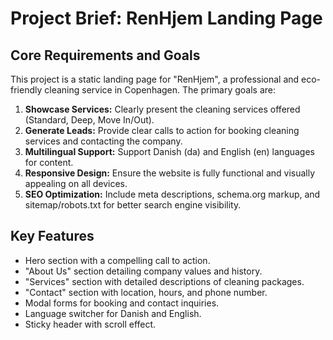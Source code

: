 # Project Brief: RenHjem Landing Page

## Core Requirements and Goals

This project is a static landing page for "RenHjem", a professional and eco-friendly cleaning service in Copenhagen. The primary goals are:

1.  **Showcase Services:** Clearly present the cleaning services offered (Standard, Deep, Move In/Out).
2.  **Generate Leads:** Provide clear calls to action for booking cleaning services and contacting the company.
3.  **Multilingual Support:** Support Danish (da) and English (en) languages for content.
4.  **Responsive Design:** Ensure the website is fully functional and visually appealing on all devices.
5.  **SEO Optimization:** Include meta descriptions, schema.org markup, and sitemap/robots.txt for better search engine visibility.

## Key Features

*   Hero section with a compelling call to action.
*   "About Us" section detailing company values and history.
*   "Services" section with detailed descriptions of cleaning packages.
*   "Contact" section with location, hours, and phone number.
*   Modal forms for booking and contact inquiries.
*   Language switcher for Danish and English.
*   Sticky header with scroll effect.
